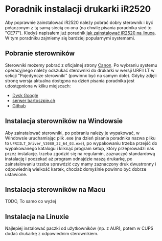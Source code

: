 # Poradnik instalacji drukarki iR2520

Aby poprawnie zainstalować iR2520 należy pobrać dobry sterownik i być połączonym z tą samą siecią co ona (na chwilę pisania poradnika sieć to "CE77"). Kiedyś napisałem już poradnik [jak zainstalować iR2520 na linuxa](https://github.com/bartoszpiech/printers). W tym poradniku zajmiemy się bardziej popularnymi systemami.

## Pobranie sterowników
Sterowniki możemy pobrać z oficjalnej strony [Canon](https://www.canon.pl/support/products/imagerunner/imagerunner-2520.html). Po wybraniu systemu operacyjnego należy odszukać sterowniki do drukarki w wersji URFII LT w sekcji "Pojedyncze sterowniki" (powinno być na samym dole). Gdyby zdjęli stronę wersja aktualna dostępna na dzień pisania poradnika jest udostępniona w kilku miejscach:

- [Dysk Google](https://drive.google.com/drive/folders/1Xl4gRg2d6l4fquFMUUtbhbomn-FBz4dx?usp=sharing)
- [serwer bartoszpie.ch](https://git.bartoszpie.ch/ir2520_drivers)
- [Github](https://github.com/bartoszpiech/ir2520_drivers)

## Instalacja sterowników na Windowsie

Aby zainstalować sterowniki, po pobraniu należy je wypakować, w Windowsie uruchamiając plik .exe (na dzień pisania poradnika nazwa pliku to `UFRIILT_Driver_V3080_32_64_03.exe`), po wypakowaniu trzeba przejść do wypakowanego katalogu i kliknąć program setup, który przeprowadzi nas przez instalację. trzeba zgodzić się na regulamin, zaznaczyć standardową instalację i poczekać aż program odnajdzie naszą drukarkę, po zainstalowaniu trzeba sprawdzić czy mamy zaznaczony druk dwustronny i odpowiednią wielkość kartek, chociaż domyślnie powinno być dobrze ustawione.

## Instalacja sterowników na Macu

TODO, To samo co wyżej

## Instalacja na Linuxie

Najlepiej instalować paczki od użytkowników (np. z AUR), potem w CUPS dodać drukarkę z odpowiednim sterownikiem.
